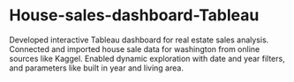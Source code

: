 # House-sales-dashboard-Tableau
Developed interactive Tableau dashboard for real estate sales analysis. Connected and imported house sale data for washington from online sources like Kaggel. Enabled dynamic exploration with date and year filters, and parameters like built in year and living area.
